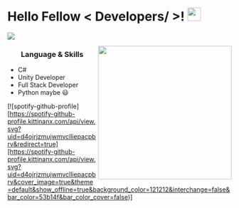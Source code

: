 <h1> Hello Fellow < Developers/ >! <img src = "https://raw.githubusercontent.com/MartinHeinz/MartinHeinz/master/wave.gif" width = 30px> </h1>
<p align='center'>
</p>

<p>
  <a href="https://github.com/DenverCoder1/readme-typing-svg"><img src="https://readme-typing-svg.herokuapp.com?&font=IBM+Plex+Sans&color=abcdef&size=20&lines=Welcome+to+my+GitHub+Profile!;I'm+a+Computer+Science+engineer;I'm+Unity+Developer;I'm+Csharp+Developer;I'm+Full+Stack+Developer;Thanks+for+visiting!" /></a>
</p>
 
<img align="right" src="https://i.pinimg.com/originals/2b/69/14/2b69148cdb9009138c193a0347f42837.jpg" height="300" width="300">
<h3 align="center"> Language & Skills </h3>

- C#
- Unity Developer
- Full Stack Developer
- Python maybe 😃

[![spotify-github-profile][https://spotify-github-profile.kittinanx.com/api/view.svg?uid=d4ojrjzmujwmvclliepacpbrv&redirect=true][https://spotify-github-profile.kittinanx.com/api/view.svg?uid=d4ojrjzmujwmvclliepacpbrv&cover_image=true&theme=default&show_offline=true&background_color=121212&interchange=false&bar_color=53b14f&bar_color_cover=false)]
